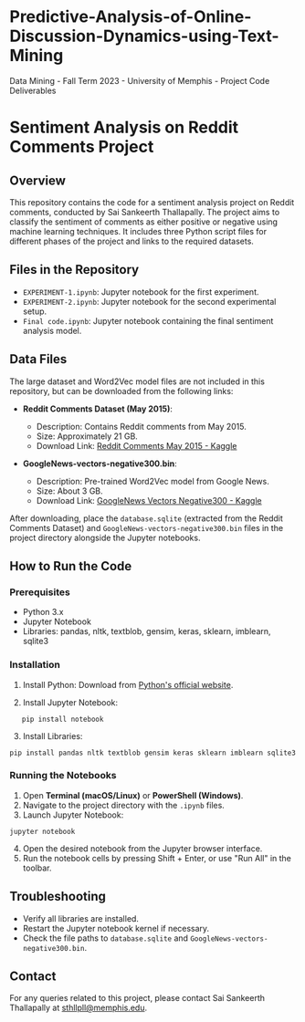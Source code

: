# Predictive-Analysis-of-Online-Discussion-Dynamics-using-Text-Mining
Data Mining - Fall Term 2023 - University of Memphis - Project Code Deliverables
# Sentiment Analysis on Reddit Comments Project

## Overview
This repository contains the code for a sentiment analysis project on Reddit comments, conducted by Sai Sankeerth Thallapally. The project aims to classify the sentiment of comments as either positive or negative using machine learning techniques. It includes three Python script files for different phases of the project and links to the required datasets.

## Files in the Repository

- `EXPERIMENT-1.ipynb`: Jupyter notebook for the first experiment.
- `EXPERIMENT-2.ipynb`: Jupyter notebook for the second experimental setup.
- `Final code.ipynb`: Jupyter notebook containing the final sentiment analysis model.

## Data Files

The large dataset and Word2Vec model files are not included in this repository, but can be downloaded from the following links:

- **Reddit Comments Dataset (May 2015)**:
  - Description: Contains Reddit comments from May 2015.
  - Size: Approximately 21 GB.
  - Download Link: [Reddit Comments May 2015 - Kaggle](https://www.kaggle.com/datasets/kaggle/reddit-comments-may-2015)

- **GoogleNews-vectors-negative300.bin**:
  - Description: Pre-trained Word2Vec model from Google News.
  - Size: About 3 GB.
  - Download Link: [GoogleNews Vectors Negative300 - Kaggle](https://www.kaggle.com/datasets/leadbest/googlenewsvectorsnegative300?rvi=1)

After downloading, place the `database.sqlite` (extracted from the Reddit Comments Dataset) and `GoogleNews-vectors-negative300.bin` files in the project directory alongside the Jupyter notebooks.

## How to Run the Code

### Prerequisites
- Python 3.x
- Jupyter Notebook
- Libraries: pandas, nltk, textblob, gensim, keras, sklearn, imblearn, sqlite3

### Installation
1. Install Python: Download from [Python's official website](https://www.python.org/downloads/).

2. Install Jupyter Notebook:
```
   pip install notebook
``` 
3. Install Libraries:
```
pip install pandas nltk textblob gensim keras sklearn imblearn sqlite3
```

### Running the Notebooks
1. Open **Terminal (macOS/Linux)** or **PowerShell (Windows)**.
2. Navigate to the project directory with the `.ipynb` files.
3. Launch Jupyter Notebook:
```
jupyter notebook
```
4. Open the desired notebook from the Jupyter browser interface.
5. Run the notebook cells by pressing Shift + Enter, or use "Run All" in the toolbar.

## Troubleshooting
- Verify all libraries are installed.
- Restart the Jupyter notebook kernel if necessary.
- Check the file paths to `database.sqlite` and `GoogleNews-vectors-negative300.bin`.

## Contact
For any queries related to this project, please contact Sai Sankeerth Thallapally at sthllpll@memphis.edu.

    
